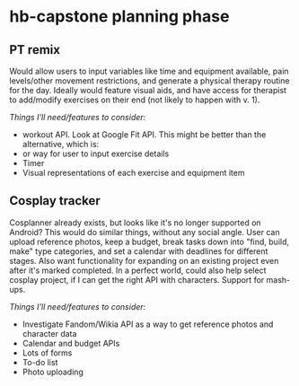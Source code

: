 # hb-capstone planning phase

## PT remix 

Would allow users to input variables like time and equipment available, pain levels/other movement restrictions, and generate a physical therapy routine for the day. Ideally would feature visual aids, and have access for therapist to add/modify exercises on their end (not likely to happen with v. 1). 

*Things I'll need/features to consider:*
- workout API. Look at Google Fit API. This might be better than the alternative, which is:
- or way for user to input exercise details
- Timer
- Visual representations of each exercise and equipment item

## Cosplay tracker

Cosplanner already exists, but looks like it's no longer supported on Android? This would do similar things, without any social angle. User can upload reference photos, keep a budget, break tasks down into "find, build, make" type categories, and set a calendar with deadlines for different stages. Also want functionality for expanding on an existing project even after it's marked completed. In a perfect world, could also help select cosplay project, if I can get the right API with characters. Support for mash-ups.

*Things I'll need/features to consider:*
- Investigate Fandom/Wikia API as a way to get reference photos and character data
- Calendar and budget APIs
- Lots of forms
- To-do list
- Photo uploading

